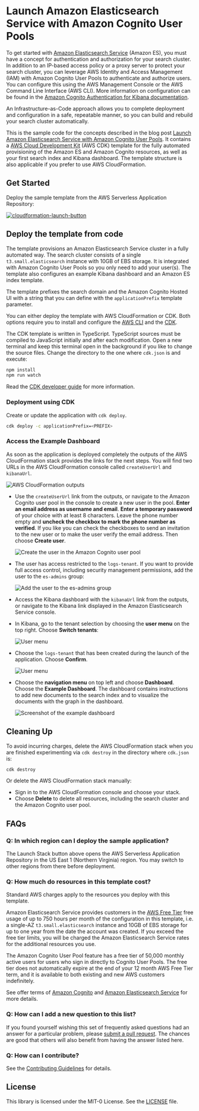 # Launch Amazon Elasticsearch Service with Amazon Cognito User Pools

To get started with [Amazon Elasticsearch Service](https://aws.amazon.com/elasticsearch-service/) (Amazon ES), you must have a concept for authentication and authorization for your search cluster. In addition to an IP-based access policy or a proxy server to protect your search cluster, you can leverage AWS Identity and Access Management (IAM) with Amazon Cognito User Pools to authenticate and authorize users. You can configure this using the AWS Management Console or the AWS Command Line Interface (AWS CLI). More information on configuration can be found in the [Amazon Cognito Authentication for Kibana documentation](https://docs.aws.amazon.com/elasticsearch-service/latest/developerguide/es-cognito-auth.html).

An Infrastructure-as-Code approach allows you to complete deployment and configuration in a safe, repeatable manner, so you can build and rebuild your search cluster automatically.

This is the sample code for the concepts described in the blog post [Launch Amazon Elasticsearch Service with Amazon Cognito User Pools](https://aws.amazon.com/blogs/field-notes/launch-amazon-elasticsearch-service-with-amazon-cognito-user-pools/). It contains a [AWS Cloud Development Kit](https://aws.amazon.com/cdk/) (AWS CDK) template for the fully automated provisioning of the Amazon ES and Amazon Cognito resources, as well as your first search index and Kibana dashboard. The template structure is also applicable if you prefer to use AWS CloudFormation.

## Get Started

Deploy the sample template from the AWS Serverless Application Repository:

[![cloudformation-launch-button](https://s3.amazonaws.com/cloudformation-examples/cloudformation-launch-stack.png)](https://serverlessrepo.aws.amazon.com/applications/arn:aws:serverlessrepo:us-east-1:387304072572:applications~amazon-elasticsearch-service-with-cognito)

## Deploy the template from code

The template provisions an Amazon Elasticsearch Service cluster in a fully automated way. The search cluster consists of a single `t3.small.elasticsearch` instance with 10GB of EBS storage. It is integrated with Amazon Cognito User Pools so you only need to add your user(s). The template also configures an example Kibana dashboard and an Amazon ES index template.

The template prefixes the search domain and the Amazon Cognito Hosted UI with a string that you can define with the `applicationPrefix` template parameter.

You can either deploy the template with AWS CloudFormation or CDK. Both options require you to install and configure the [AWS CLI](https://docs.aws.amazon.com/cli/latest/userguide/cli-chap-install.html) and the [CDK](https://docs.aws.amazon.com/cdk/latest/guide/getting_started.html).

The CDK template is written in TypeScript. TypeScript sources must be compiled to JavaScript initially and after each modification. Open a new terminal and keep this terminal open in the background if you like to change the source files. Change the directory to the one where `cdk.json` is and execute:

```bash
npm install
npm run watch
```

Read the [CDK developer guide](https://docs.aws.amazon.com/cdk/latest/guide/home.html) for more information.
### Deployment using CDK

Create or update the application with `cdk deploy`.

```bash
cdk deploy -c applicationPrefix=<PREFIX>
```

### Access the Example Dashboard

As soon as the application is deployed completely the outputs of the AWS CloudFormation stack provides the links for the next steps. You will find two URLs in the AWS CloudFormation console called `createUserUrl` and `kibanaUrl`.

![AWS CloudFormation outputs](img/cfn_outputs.png)

* Use the `createUserUrl` link from the outputs, or navigate to the Amazon Cognito user pool in the console to create a new user in the pool. **Enter an email address as username and email**. **Enter a temporary password** of your choice with at least 8 characters. Leave the phone number empty and **uncheck the checkbox to mark the phone number as verified**. If you like you can check the checkboxes to send an invitation to the new user or to make the user verify the email address. Then choose **Create user**.

    ![Create the user in the Amazon Cognito user pool](img/create_user.png)

* The user has access restricted to the `logs-tenant`. If you want to provide full access control, including security management permissions, add the user to the `es-admins` group:

    ![Add the user to the es-admins group](img/user_admin_group.png)

* Access the Kibana dashboard with the `kibanaUrl` link from the outputs, or navigate to the Kibana link displayed in the Amazon Elasticsearch Service console.

* In Kibana, go to the tenant selection by choosing the **user menu** on the top right. Choose **Switch tenants**:

    ![User menu](img/switch_tenants_1.png)

* Choose the `logs-tenant` that has been created during the launch of the application. Choose **Confirm**.

    ![User menu](img/switch_tenants_2.png)

* Choose the **navigation menu** on top left and choose **Dashboard**. Choose the **Example Dashboard**. The dashboard contains instructions to add new documents to the search index and to visualize the documents with the graph in the dashboard.

    ![Screenshot of the example dashboard](img/example_dashboard.png)

## Cleaning Up

To avoid incurring charges, delete the AWS CloudFormation stack when you are finished experimenting via `cdk destroy` in the directory where `cdk.json` is:

```bash
cdk destroy
```

Or delete the AWS CloudFormation stack manually:

* Sign in to the AWS CloudFormation console and choose your stack.
* Choose **Delete** to delete all resources, including the search cluster and the Amazon Cognito user pool.

## FAQs

### Q: In which region can I deploy the sample application?

The Launch Stack button above opens the AWS Serverless Application Repository in the US East 1 (Northern Virginia) region. You may switch to other regions from there before deployment.

### Q: How much do resources in this template cost?

Standard AWS charges apply to the resources you deploy with this template.

Amazon Elasticsearch Service provides customers in the [AWS Free Tier](https://aws.amazon.com/free/) free usage of up to 750 hours per month of the configuration in this template, i.e. a single-AZ `t3.small.elasticsearch` instance and 10GB of EBS storage for up to one year from the date the account was created. If you exceed the free tier limits, you will be charged the Amazon Elasticsearch Service rates for the additional resources you use.

The Amazon Cognito User Pool feature has a free tier of 50,000 monthly active users for users who sign in directly to Cognito User Pools. The free tier does not automatically expire at the end of your 12 month AWS Free Tier term, and it is available to both existing and new AWS customers indefinitely.

See offer terms of [Amazon Cognito](https://aws.amazon.com/cognito/pricing/) and [Amazon Elasticsearch Service](https://aws.amazon.com/elasticsearch-service/pricing/) for more details.
### Q: How can I add a new question to this list?

If you found yourself wishing this set of frequently asked questions had an answer for a particular problem, please [submit a pull request](https://help.github.com/articles/creating-a-pull-request-from-a-fork/). The chances are good that others will also benefit from having the answer listed here.

### Q: How can I contribute?

See the [Contributing Guidelines](CONTRIBUTING.md) for details.

## License

This library is licensed under the MIT-0 License. See the [LICENSE](LICENSE) file.
